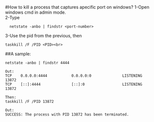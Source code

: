 #How to kill a process that captures apecific port on windows?
1-Open windows cmd in admin mode.<br>
2-Type <br>
```shell
  netstate -anbo | findstr <port-number>
 ```
3-Use the pid from the previous, then
  ```shell
  taskkill /F /PID <PID><br>
  ```
  
  ##A sample:
  
  ```shell
  netstate -anbo | findstr 4444
  
  Out:
  TCP    0.0.0.0:4444           0.0.0.0:0              LISTENING       13872
  TCP    [::]:4444              [::]:0                 LISTENING       13872
  
  Then:
  taskkill /F /PID 13872
  
  Out:
  SUCCESS: The process with PID 13872 has been terminated.
  ```
